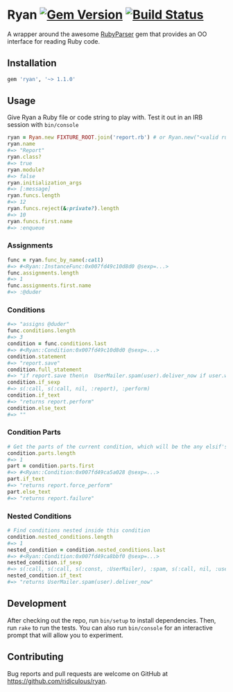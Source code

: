 # Ryan [![Gem Version](https://badge.fury.io/rb/ryan.svg)](http://badge.fury.io/rb/ryan) [![Build Status](https://travis-ci.org/ridiculous/ryan.svg)](https://travis-ci.org/ridiculous/ryan)

A wrapper around the awesome [RubyParser](https://github.com/seattlerb/ruby_parser) gem that provides an OO interface for
reading Ruby code.

## Installation

```ruby
gem 'ryan', '~> 1.1.0'
```

## Usage

Give Ryan a Ruby file or code string to play with. Test it out in an IRB session with `bin/console`

```ruby
ryan = Ryan.new FIXTURE_ROOT.join('report.rb') # or Ryan.new("<valid ruby code here>")
ryan.name
#=> "Report"
ryan.class?
#=> true
ryan.module?
#=> false
ryan.initialization_args
#=> [:message]
ryan.funcs.length
#=> 12
ryan.funcs.reject(&:private?).length
#=> 10
ryan.funcs.first.name
#=> :enqueue
```

### Assignments

```ruby
func = ryan.func_by_name(:call)
#=> #<Ryan::InstanceFunc:0x007fd49c10d8d0 @sexp=...>
func.assignments.length
#=> 1
func.assignments.first.name
#=> :@duder
```

### Conditions

```ruby
#=> "assigns @duder"
func.conditions.length
#=> 3
condition = func.conditions.last
#=> #<Ryan::Condition:0x007fd49c10d8d0 @sexp=...>
condition.statement
#=> "report.save"
condition.full_statement
#=> "if report.save then\n  UserMailer.spam(user).deliver_now if user.wants_mail?\n  report.perform\nelse\n  ..."
condition.if_sexp
#=> s(:call, s(:call, nil, :report), :perform)
condition.if_text
#=> "returns report.perform"
condition.else_text
#=> ""
```

### Condition Parts

```ruby
# Get the parts of the current condition, which will be the any elsif's
condition.parts.length
#=> 1
part = condition.parts.first
#=> #<Ryan::Condition:0x007fd49ca5a028 @sexp=...>
part.if_text
#=> "returns report.force_perform"
part.else_text
#=> "returns report.failure"
```

### Nested Conditions

```ruby
# Find conditions nested inside this condition
condition.nested_conditions.length
#=> 1
nested_condition = condition.nested_conditions.last
#=> #<Ryan::Condition:0x007fd49ca8bbf0 @sexp=...>
nested_condition.if_sexp
#=> s(:call, s(:call, s(:const, :UserMailer), :spam, s(:call, nil, :user)), :deliver_now)
nested_condition.if_text
#=> "returns UserMailer.spam(user).deliver_now"
```

## Development

After checking out the repo, run `bin/setup` to install dependencies. Then, run `rake` to run the tests.
You can also run `bin/console` for an interactive prompt that will allow you to experiment.

## Contributing

Bug reports and pull requests are welcome on GitHub at https://github.com/ridiculous/ryan.
